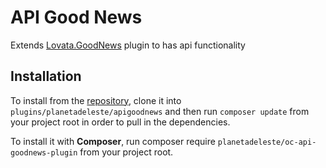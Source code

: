 # API Good News
Extends [Lovata.GoodNews](https://octobercms.com/plugin/lovata-goodnews) plugin to has api functionality

## Installation
To install from the [repository](https://github.com/planetadeleste/oc-api-goodnews-plugin), clone it into `plugins/planetadeleste/apigoodnews` and then run `composer update` from your project root in order to pull in the dependencies.

To install it with **Composer**, run composer require `planetadeleste/oc-api-goodnews-plugin` from your project root.
